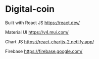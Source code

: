 # Digital-coin


Built with
React JS        https://react.dev/      

Material UI     https://v4.mui.com/
                                                                                                                                         
Chart JS        https://react-chartjs-2.netlify.app/
                                                                                                                                         
Firebase        https://firebase.google.com/
